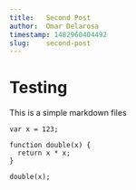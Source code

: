 ```yaml
---
title:   Second Post
author:  Omar Delarosa
timestamp: 1482960404492
slug:    second-post
---
```


# Testing
This is a simple markdown files

```
var x = 123;

function double(x) {
  return x * x;
}

double(x);
```
